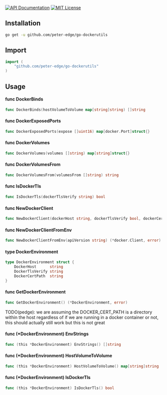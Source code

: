 [![API Documentation](http://img.shields.io/badge/api-Godoc-blue.svg?style=flat-square)](https://godoc.org/github.com/peter-edge/go-dockerutils)
[![MIT License](http://img.shields.io/badge/license-MIT-blue.svg?style=flat-square)](https://github.com/peter-edge/go-dockerutils/blob/master/LICENSE)

## Installation

```bash
go get -u github.com/peter-edge/go-dockerutils
```

## Import
```go
import (
    "github.com/peter-edge/go-dockerutils"
)
```

## Usage

#### func  DockerBinds

```go
func DockerBinds(hostVolumeToVolume map[string]string) []string
```

#### func  DockerExposedPorts

```go
func DockerExposedPorts(expose []uint16) map[docker.Port]struct{}
```

#### func  DockerVolumes

```go
func DockerVolumes(volumes []string) map[string]struct{}
```

#### func  DockerVolumesFrom

```go
func DockerVolumesFrom(volumesFrom []string) string
```

#### func  IsDockerTls

```go
func IsDockerTls(dockerTlsVerify string) bool
```

#### func  NewDockerClient

```go
func NewDockerClient(dockerHost string, dockerTlsVerify bool, dockerCertPath string, apiVersion string) (*docker.Client, error)
```

#### func  NewDockerClientFromEnv

```go
func NewDockerClientFromEnv(apiVersion string) (*docker.Client, error)
```

#### type DockerEnvironment

```go
type DockerEnvironment struct {
	DockerHost      string
	DockerTlsVerify string
	DockerCertPath  string
}
```


#### func  GetDockerEnvironment

```go
func GetDockerEnvironment() (*DockerEnvironment, error)
```
TODO(pedge): we are assuming the DOCKER_CERT_PATH is a directory within the host
regardless of if we are running in a docker container or not, this should
actually still work but this is not great

#### func (*DockerEnvironment) EnvStrings

```go
func (this *DockerEnvironment) EnvStrings() []string
```

#### func (*DockerEnvironment) HostVolumeToVolume

```go
func (this *DockerEnvironment) HostVolumeToVolume() map[string]string
```

#### func (*DockerEnvironment) IsDockerTls

```go
func (this *DockerEnvironment) IsDockerTls() bool
```
